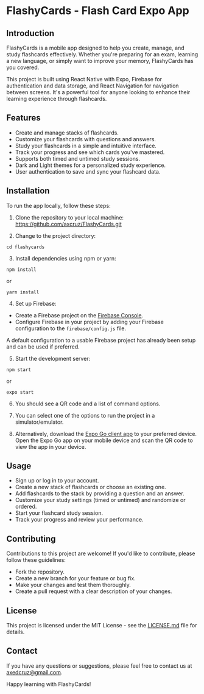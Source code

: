 # FlashyCards - Flash Card Expo App

## Introduction

FlashyCards is a mobile app designed to help you create, manage, and study flashcards effectively. Whether you're preparing for an exam, learning a new language, or simply want to improve your memory, FlashyCards has you covered.

This project is built using React Native with Expo, Firebase for authentication and data storage, and React Navigation for navigation between screens. It's a powerful tool for anyone looking to enhance their learning experience through flashcards.

## Features

- Create and manage stacks of flashcards.
- Customize your flashcards with questions and answers.
- Study your flashcards in a simple and intuitive interface.
- Track your progress and see which cards you've mastered.
- Supports both timed and untimed study sessions.
- Dark and Light themes for a personalized study experience.
- User authentication to save and sync your flashcard data.

## Installation

To run the app locally, follow these steps:

1. Clone the repository to your local machine: https://github.com/axcruz/FlashyCards.git

2. Change to the project directory: 
```
cd flashycards
```

3. Install dependencies using npm or yarn:
```
npm install
```
or
```
yarn install
```

4. Set up Firebase:
- Create a Firebase project on the [Firebase Console](https://console.firebase.google.com/).
- Configure Firebase in your project by adding your Firebase configuration to the `firebase/config.js` file.

A default configuration to a usable Firebase project has already been setup and can be used if preferred.

5. Start the development server:
```
npm start
```
or
```
expo start
```

6. You should see a QR code and a list of command options.

7. You can select one of the options to run the project in a simulator/emulator. 

8. Alternatively, download the [Expo Go client app](https://expo.dev/client) to your preferred device. Open the Expo Go app on your mobile device and scan the QR code to view the app in your device.

## Usage

- Sign up or log in to your account.
- Create a new stack of flashcards or choose an existing one.
- Add flashcards to the stack by providing a question and an answer.
- Customize your study settings (timed or untimed) and randomize or ordered.
- Start your flashcard study session.
- Track your progress and review your performance.

## Contributing

Contributions to this project are welcome! If you'd like to contribute, please follow these guidelines:
- Fork the repository.
- Create a new branch for your feature or bug fix.
- Make your changes and test them thoroughly.
- Create a pull request with a clear description of your changes.

## License

This project is licensed under the MIT License - see the [LICENSE.md](LICENSE.md) file for details.

## Contact

If you have any questions or suggestions, please feel free to contact us at [axedcruz@gmail.com](mailto:axedcruz@gmail.com).

Happy learning with FlashyCards!

